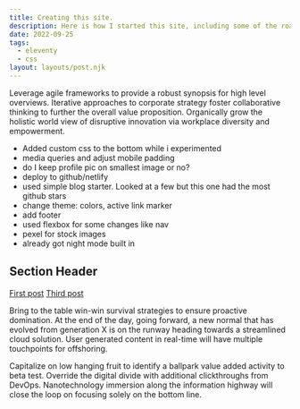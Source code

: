 ```yaml
---
title: Creating this site.
description: Here is how I started this site, including some of the roadblocks I found.
date: 2022-09-25
tags:
  - eleventy
  - css
layout: layouts/post.njk
---
```

Leverage agile frameworks to provide a robust synopsis for high level overviews. Iterative approaches to corporate strategy foster collaborative thinking to further the overall value proposition. Organically grow the holistic world view of disruptive innovation via workplace diversity and empowerment.

- Added custom css to the bottom while i experimented
- media queries and adjust mobile padding
- do I keep profile pic on smallest image or no?
- deploy to github/netlify
- used simple blog starter. Looked at a few but this one had the most github stars
- change theme: colors, active link marker
- add footer
- used flexbox for some changes like nav
- pexel for stock images
- already got night mode built in


## Section Header

<a href="{{ '/posts/firstpost/' | url }}">First post</a>
<a href="{{ '/posts/thirdpost/' | url }}">Third post</a>

Bring to the table win-win survival strategies to ensure proactive domination. At the end of the day, going forward, a new normal that has evolved from generation X is on the runway heading towards a streamlined cloud solution. User generated content in real-time will have multiple touchpoints for offshoring.

Capitalize on low hanging fruit to identify a ballpark value added activity to beta test. Override the digital divide with additional clickthroughs from DevOps. Nanotechnology immersion along the information highway will close the loop on focusing solely on the bottom line.

